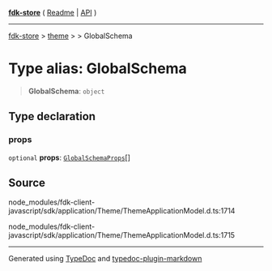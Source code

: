 [**fdk-store**](../../../README.md) ( [Readme](../../../README.md) \| [API](../../../API.md) )

---

[fdk-store](../../../API.md) > [theme](../../README.md) > [<internal>](../README.md) > GlobalSchema

# Type alias: GlobalSchema

> **GlobalSchema**: `object`

## Type declaration

### props

`optional` **props**: [`GlobalSchemaProps`](type-alias.GlobalSchemaProps.md)[]

## Source

node_modules/fdk-client-javascript/sdk/application/Theme/ThemeApplicationModel.d.ts:1714

node_modules/fdk-client-javascript/sdk/application/Theme/ThemeApplicationModel.d.ts:1715

---

Generated using [TypeDoc](https://typedoc.org/) and [typedoc-plugin-markdown](https://www.npmjs.com/package/typedoc-plugin-markdown)
